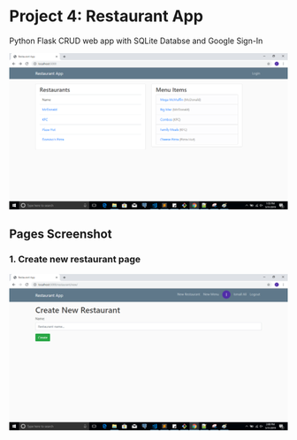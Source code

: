 # Project 4: Restaurant App

Python Flask CRUD web app with SQLite Databse and Google Sign-In

![Screenshot](HomePageVIewOne.PNG)

##  Pages Screenshot

### 1. Create new restaurant page

![Screenshot](CreateNewRestaurant.png)